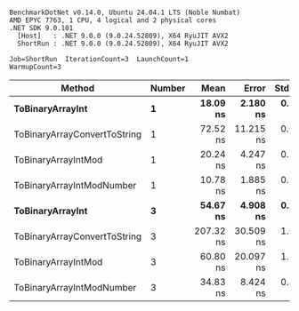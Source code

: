 ```

BenchmarkDotNet v0.14.0, Ubuntu 24.04.1 LTS (Noble Numbat)
AMD EPYC 7763, 1 CPU, 4 logical and 2 physical cores
.NET SDK 9.0.101
  [Host]   : .NET 9.0.0 (9.0.24.52809), X64 RyuJIT AVX2
  ShortRun : .NET 9.0.0 (9.0.24.52809), X64 RyuJIT AVX2

Job=ShortRun  IterationCount=3  LaunchCount=1  
WarmupCount=3  

```
| Method                       | Number | Mean      | Error     | StdDev   | Min       | Max       | Gen0   | Allocated |
|----------------------------- |------- |----------:|----------:|---------:|----------:|----------:|-------:|----------:|
| **ToBinaryArrayInt**             | **1**      |  **18.09 ns** |  **2.180 ns** | **0.120 ns** |  **18.00 ns** |  **18.23 ns** | **0.0019** |      **32 B** |
| ToBinaryArrayConvertToString | 1      |  72.52 ns | 11.215 ns | 0.615 ns |  71.84 ns |  73.03 ns | 0.0057 |      96 B |
| ToBinaryArrayIntMod          | 1      |  20.24 ns |  4.247 ns | 0.233 ns |  20.10 ns |  20.51 ns | 0.0019 |      32 B |
| ToBinaryArrayIntModNumber    | 1      |  10.78 ns |  1.885 ns | 0.103 ns |  10.71 ns |  10.89 ns | 0.0019 |      32 B |
| **ToBinaryArrayInt**             | **3**      |  **54.67 ns** |  **4.908 ns** | **0.269 ns** |  **54.36 ns** |  **54.87 ns** | **0.0057** |      **96 B** |
| ToBinaryArrayConvertToString | 3      | 207.32 ns | 30.509 ns | 1.672 ns | 205.76 ns | 209.09 ns | 0.0176 |     296 B |
| ToBinaryArrayIntMod          | 3      |  60.80 ns | 20.097 ns | 1.102 ns |  60.11 ns |  62.07 ns | 0.0057 |      96 B |
| ToBinaryArrayIntModNumber    | 3      |  34.83 ns |  8.424 ns | 0.462 ns |  34.52 ns |  35.36 ns | 0.0057 |      96 B |
